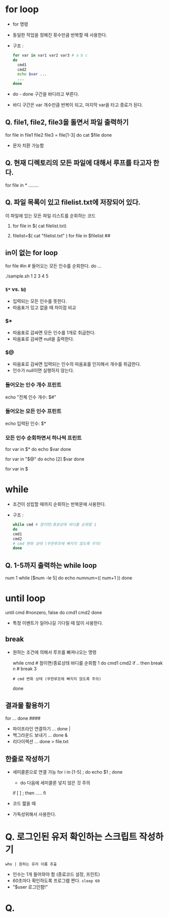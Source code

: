 # for loop
- for 명령
- 동일한 작업을 정해진 횟수만큼 반복할 때 사용한다.
- 구조 :

    ```sh
    for var in var1 var2 var3 # a b c
    do
      cmd1
      cmd2
      echo $var ...
      ...
    done
    ```
- do - done 구간을 바디라고 부른다.
- 바디 구간은 var 개수만큼 반복이 되고, 마지막 var을 타고 종료가 된다.

## Q. file1, file2, file3을 돌면서 파일 출력하기
  for file in file1 file2 file3 = file[1-3]
  do
    cat $file
  done

- 문자 치환 가능함

## Q. 현재 디렉토리의 모든 파일에 대해서 루프를 타고자 한다.

for file in *
........

## Q. 파일 목록이 있고 filelist.txt에 저장되어 있다.
이 파일에 있는 모든 파일 리스트를 순회하는 코드

1. for file in $( cat filelist.txt)

2. filelist=$( cat "filelist.txt" )
   for file in $filelist ##

## in이 없는 for loop
for file #in # 들어오는 모든 인수를 순회한다.
do
...

./sample.sh 1 2 3 4 5

### `$*` vs. `$@`
- 입력되는 모든 인수를 뜻한다.
- 따옴표가 있고 없을 때 차이점 비교

### $*
- 따옴표로 감싸면 모든 인수를 1개로 취급한다.
- 따옴표로 감싸면 null을 출력한다.

### $@
- 따옴표로 감싸면 입력되는 인수의 따옴표를 인지해서 개수를 취급한다.
- 인수가 null이면 실행하지 않는다.
  

### 들어오는 인수 개수 프린트
echo "전체 인수 개수: $#"
### 들어오는 모든 인수 프린트
echo 입력된 인수: $*
### 모든 인수 순회하면서 하나씩 프린트
for var in $*
do
    echo $var
done

for var in "$@"
do
    echo [2] $var
done

for var in $




# while
- 조건이 성립할 때까지 순회하는 반복문에 사용한다.
- 구조 :
  
  ```sh
  while cmd # 참이면/종료상태 바디를 순회함 1
  do
  cmd1
  cmd2
  # cmd 변화 상태 (무한루프에 빠지지 않도록 주의)
  done
  ```

## Q. 1-5까지 출력하는 while loop

num 1
while [$num -le 5]
do
  echo $num
  num=$(( num+1 ))
done

# until loop

until cmd #nonzero, false
do
  cmd1
  cmd2
done

- 특정 이벤트가 일어나길 기다릴 때 많이 사용한다.

## break
- 원하는 조건에 의해서 루프를 빠져나오는 명령

    while cmd # 참이면/종료상태 바디를 순회함 1
    do
      cmd1
      cmd2
      if ..
        then
        break n # break 3
    
      # cmd 변화 상태 (무한루프에 빠지지 않도록 주의)
  done
  
## 결과물 활용하기
for
...
done ####

- 파이프라인 연결하기
  ... done |
- 백그라운드 보내기
  ... done &
- 리다이렉션
  ... done > file.txt

## 한줄로 작성하기
- 세미콜론으로 연결 가능
  for i in [1-5] ; do echo $1 ; done
  - do 다음에 세미콜론 넣지 않은 것 주의

  if [ ] ; then
  .....
  fi

- 코드 짧을 때
- 가독성위해서 사용한다.

# Q. 로그인된 유저 확인하는 스크립트 작성하기

`who | 원하는 유저 이름 추출`

- 인수는 1개 들어와야 함 (종료코드 설정, 프린트)
- 60초마다 확인하도록 프로그램 짠다.
  `sleep 60`
- "$user 로그인함!"

# Q. 

